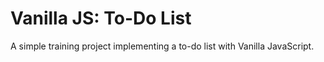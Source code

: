 # Vanilla JS: To-Do List

A simple training project implementing a to-do list with Vanilla JavaScript.
